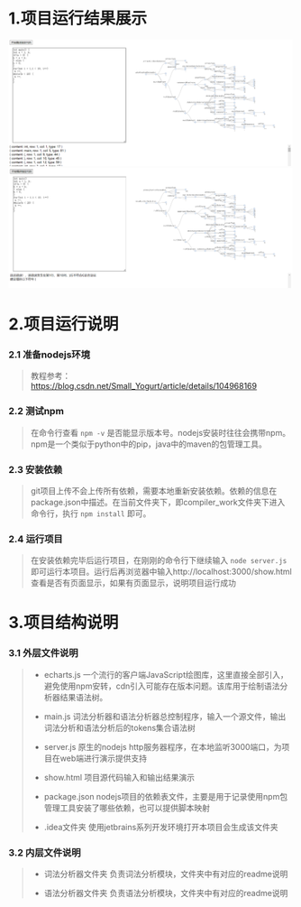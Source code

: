 # 1.项目运行结果展示
![](./语法分析器/信息/show.PNG)
![](./语法分析器/信息/show2.PNG)

# 2.项目运行说明
### 2.1 准备nodejs环境
>教程参考：https://blog.csdn.net/Small_Yogurt/article/details/104968169

### 2.2 测试npm
>在命令行查看 ```npm -v``` 是否能显示版本号。nodejs安装时往往会携带npm。npm是一个类似于python中的pip，java中的maven的包管理工具。

### 2.3 安装依赖
>git项目上传不会上传所有依赖，需要本地重新安装依赖。依赖的信息在package.json中描述。在当前文件夹下，即compiler_work文件夹下进入命令行，执行 ```npm install``` 即可。

### 2.4 运行项目
>在安装依赖完毕后运行项目，在刚刚的命令行下继续输入 ```node server.js``` 即可运行本项目。运行后再浏览器中输入http://localhost:3000/show.html 查看是否有页面显示，如果有页面显示，说明项目运行成功

# 3.项目结构说明
### 3.1 外层文件说明
>* echarts.js 一个流行的客户端JavaScript绘图库，这里直接全部引入，避免使用npm安转，cdn引入可能存在版本问题。该库用于绘制语法分析器结果语法树。
> 
> 
>* main.js 词法分析器和语法分析器总控制程序，输入一个源文件，输出词法分析和语法分析后的tokens集合语法树
>
> 
>* server.js 原生的nodejs http服务器程序，在本地监听3000端口，为项目在web端进行演示提供支持
>
> 
>* show.html 项目源代码输入和输出结果演示
> 
>* package.json nodejs项目的依赖表文件，主要是用于记录使用npm包管理工具安装了哪些依赖，也可以提供脚本映射
>
>
>* .idea文件夹 使用jetbrains系列开发环境打开本项目会生成该文件夹

### 3.2 内层文件说明
>* 词法分析器文件夹 负责词法分析模块，文件夹中有对应的readme说明
>
>
>* 语法分析器文件夹 负责语法分析模块，文件夹中有对应的readme说明